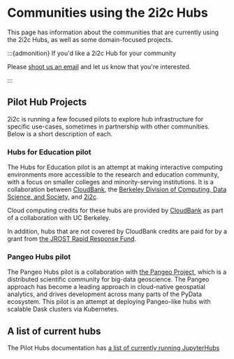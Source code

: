 # Communities using the 2i2c Hubs

This page has information about the communities that are currently using the 2i2c Hubs, as well as some domain-focused projects.

:::{admonition} If you'd like a 2i2c Hub for your community

Please [shoot us an email](mailto:hello@2i2c.org) and let us know that you're interested.

:::

## Pilot Hub Projects

2i2c is running a few focused pilots to explore hub infrastructure for specific use-cases, sometimes in partnership with other communities. Below is a short description of each.

### Hubs for Education pilot

The Hubs for Education pilot is an attempt at making interactive computing environments more accessible to the research and education community, with a focus on smaller colleges and minority-serving institutions. It is a collaboration between [CloudBank](https://www.cloudbank.org/), the [Berkeley Division of Computing, Data Science, and Society](https://data.berkeley.edu/dsep), and [2i2c](https://2i2c.org).

Cloud computing credits for these hubs are provided by [CloudBank](https://www.cloudbank.org/) as part of a collaboration with UC Berkeley.

In addition, hubs that are not covered by CloudBank credits are paid for by a grant from [the JROST Rapid Response Fund](https://investinopen.org/blog/jrost-rapid-response-fund-awardees/).


### Pangeo Hubs pilot

The Pangeo Hubs pilot is a collaboration with [the Pangeo Project](https://pangeo.io/), which is a distributed scientific community for big-data geoscience.
The Pangeo approach has become a leading approach in cloud-native geospatial analytics, and drives development across many parts of the PyData ecosystem.
This pilot is an attempt at deploying Pangeo-like hubs with scalable Dask clusters via Kubernetes.

## A list of current hubs

The Pilot Hubs documentation has [a list of currently running JupyterHubs](https://pilot-hubs.2i2c.org/en/latest/reference/hubs.html)
